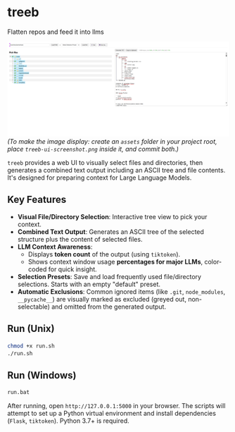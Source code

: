 
# treeb

Flatten repos and feed it into llms

![treeb User Interface](treeb-ui-screenshot.png)
*(To make the image display: create an `assets` folder in your project root, place `treeb-ui-screenshot.png` inside it, and commit both.)*

`treeb` provides a web UI to visually select files and directories, then generates a combined text output including an ASCII tree and file contents. It's designed for preparing context for Large Language Models.

## Key Features

* **Visual File/Directory Selection**: Interactive tree view to pick your context.
* **Combined Text Output**: Generates an ASCII tree of the selected structure plus the content of selected files.
* **LLM Context Awareness**:
    * Displays **token count** of the output (using `tiktoken`).
    * Shows context window usage **percentages for major LLMs**, color-coded for quick insight.
* **Selection Presets**: Save and load frequently used file/directory selections. Starts with an empty "default" preset.
* **Automatic Exclusions**: Common ignored items (like `.git`, `node_modules`, `__pycache__`) are visually marked as excluded (greyed out, non-selectable) and omitted from the generated output.

## Run (Unix)

```bash
chmod +x run.sh
./run.sh
````

## Run (Windows)

```bat
run.bat
```

After running, open `http://127.0.0.1:5000` in your browser. The scripts will attempt to set up a Python virtual environment and install dependencies (`Flask`, `tiktoken`). Python 3.7+ is required.

